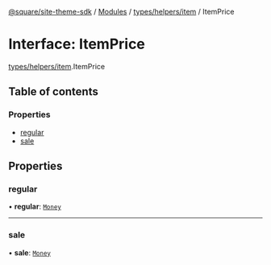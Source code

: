 [@square/site-theme-sdk](../GettingStarted.md) / [Modules](../modules.md) / [types/helpers/item](../modules/types_helpers_item.md) / ItemPrice

# Interface: ItemPrice

[types/helpers/item](../modules/types_helpers_item.md).ItemPrice

## Table of contents

### Properties

- [regular](types_helpers_item.ItemPrice.md#regular)
- [sale](types_helpers_item.ItemPrice.md#sale)

## Properties

### regular

• **regular**: [`Money`](types_helpers_money.Money.md)

___

### sale

• **sale**: [`Money`](types_helpers_money.Money.md)
